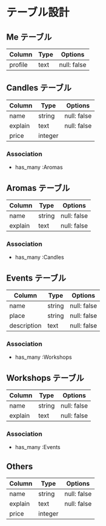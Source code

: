 # テーブル設計

## Me テーブル

| Column             | Type    | Options     |
| ------------------ | ------- | ----------- |
| profile            | text    | null: false |

## Candles テーブル

| Column             | Type    | Options     |
| ------------------ | ------- | ----------- |
| name               | string  | null: false |
| explain            | text    | null: false |
| price              | integer |             |

### Association
- has_many :Aromas


## Aromas テーブル

| Column             | Type    | Options     |
| ------------------ | ------- | ----------- |
| name               | string  | null: false |
| explain            | text    | null: false |

### Association
- has_many :Candles


## Events テーブル

| Column             | Type    | Options     |
| ------------------ | ------- | ----------- |
| name               | string  | null: false |
| place              | string  | null: false |
| description        | text    | null: false |

### Association
- has_many :Workshops


## Workshops テーブル

| Column             | Type    | Options     |
| ------------------ | ------- | ----------- |
| name               | string  | null: false |
| explain            | text    | null: false |

### Association
- has_many :Events


## Others
| Column             | Type    | Options     |
| ------------------ | ------- | ----------- |
| name               | string  | null: false |
| explain            | text    | null: false |
| price              | integer |             |